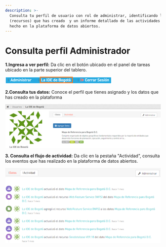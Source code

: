 ```yaml
---
description: >-
  Consulta tu perfil de usuario con rol de administrar, identificando los datos
  (recursos) que has creado  y un informe detallado de las actividades que has
  hecho en la plataforma de datos abiertos.
---
```


# Consulta perfil Administrador

**1.Ingresa a ver perfil:** Da clic en el botón ubicado en el panel de tareas ubicado en la parte superior del tablero.

![](../.gitbook/assets/image%20%28191%29.png)

**2.Consulta tus datos:** Conoce el perfil que tienes asignado y los datos que has creado en la plataforma

![](../.gitbook/assets/image%20%28211%29.png)

**3. Consulta el flujo de actividad:** Da clic en la pestaña "Actividad", consulta los eventos que has realizado en la plataforma de datos abiertos.

![](../.gitbook/assets/image%20%28168%29.png)

